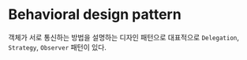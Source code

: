 # Behavioral design pattern
객체가 서로 통신하는 방법을 설명하는 디자인 패턴으로 대표적으로 `Delegation`, `Strategy`, `Observer` 패턴이 있다.